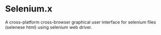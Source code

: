 Selenium.x
==========

A cross-platform cross-browser graphical user interface for selenium files (selenese html) using selenium web driver.